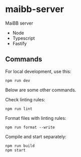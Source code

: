 # maibb-server

MaiBB server

- Node
- Typescript
- Fastify

## Commands

For local development, use this:

```
npm run dev
```

Below are some other commands.

Check linting rules:

```
npm run lint
```

Format files with linting rules:

```
npm run format --write
```

Compile and start separately:

```
npm run build
npm start
```
